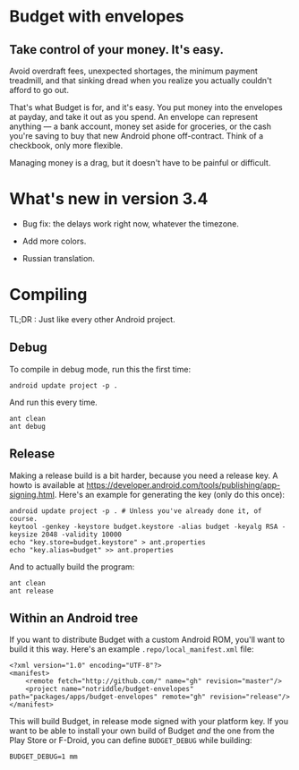 Budget with envelopes
======================================
Take control of your money. It's easy.
--------------------------------------

Avoid overdraft fees, unexpected shortages, the minimum payment treadmill, and that sinking dread when you realize you actually couldn't afford to go out.

That's what Budget is for, and it's easy. You put money into the envelopes at payday, and take it out as you spend. An envelope can represent anything — a bank account, money set aside for groceries, or the cash you're saving to buy that new Android phone off-contract. Think of a checkbook, only more flexible.

Managing money is a drag, but it doesn't have to be painful or difficult.


What's new in version 3.4
=========================

* Bug fix: the delays work right now, whatever the timezone.

* Add more colors.

* Russian translation.


Compiling
=========

TL;DR : Just like every other Android project.


Debug
-----

To compile in debug mode, run this the first time:

    android update project -p .

And run this every time.

    ant clean
    ant debug


Release
-------

Making a release build is a bit harder, because you need a release key. A howto is available at <https://developer.android.com/tools/publishing/app-signing.html>. Here's an example for generating the key (only do this once):

    android update project -p . # Unless you've already done it, of course.
    keytool -genkey -keystore budget.keystore -alias budget -keyalg RSA -keysize 2048 -validity 10000
    echo "key.store=budget.keystore" > ant.properties
    echo "key.alias=budget" >> ant.properties

And to actually build the program:

    ant clean
    ant release


Within an Android tree
----------------------

If you want to distribute Budget with a custom Android ROM, you'll want to build it this way. Here's an example `.repo/local_manifest.xml` file:

    <?xml version="1.0" encoding="UTF-8"?>
    <manifest>
        <remote fetch="http://github.com/" name="gh" revision="master"/>
        <project name="notriddle/budget-envelopes" path="packages/apps/budget-envelopes" remote="gh" revision="release"/>
    </manifest>

This will build Budget, in release mode signed with your platform key. If you want to be able to install your own build of Budget *and* the one from the Play Store or F-Droid, you can define `BUDGET_DEBUG` while building:

    BUDGET_DEBUG=1 mm

